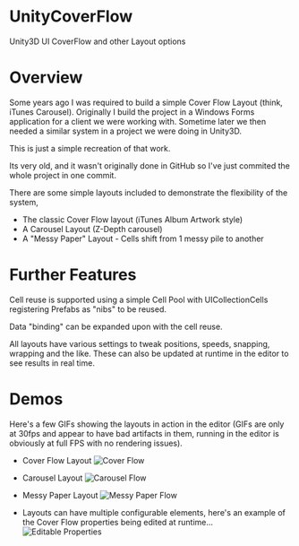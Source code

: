 # UnityCoverFlow
Unity3D UI CoverFlow and other Layout options

# Overview
Some years ago I was required to build a simple Cover Flow Layout (think, iTunes Carousel). Originally I build the project in a Windows Forms application for a client we were working with. Sometime later we then needed a similar system in a project we were doing in Unity3D. 

This is just a simple recreation of that work.

Its very old, and it wasn't originally done in GitHub so I've just commited the whole project in one commit.

There are some simple layouts included to demonstrate the flexibility of the system,

 * The classic Cover Flow layout (iTunes Album Artwork style)
 * A Carousel Layout (Z-Depth carousel)
 * A "Messy Paper" Layout - Cells shift from 1 messy pile to another

# Further Features
Cell reuse is supported using a simple Cell Pool with UICollectionCells registering Prefabs as "nibs" to be reused.

Data "binding" can be expanded upon with the cell reuse.

All layouts have various settings to tweak positions, speeds, snapping, wrapping and the like. These can also be updated at runtime in the editor to see results in real time.


# Demos

Here's a few GIFs showing the layouts in action in the editor (GIFs are only at 30fps and appear to have bad artifacts in them, running in the editor is obviously at full FPS with no rendering issues).

* Cover Flow Layout
![Cover Flow](https://github.com/IainS1986/UnityCoverFlow/blob/master/GIFs/CoverFlow.gif)

* Carousel Layout
![Carousel Flow](https://github.com/IainS1986/UnityCoverFlow/blob/master/GIFs/CarouselFlow.gif)

* Messy Paper Layout
![Messy Paper Flow](https://github.com/IainS1986/UnityCoverFlow/blob/master/GIFs/MessyPaper.gif)

* Layouts can have multiple configurable elements, here's an example of the Cover Flow properties being edited at runtime...
![Editable Properties](https://github.com/IainS1986/UnityCoverFlow/blob/master/GIFs/CoverFlowEditor.gif)